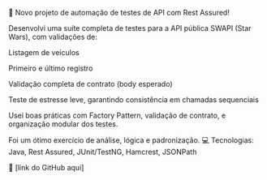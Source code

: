 🚀 Novo projeto de automação de testes de API com Rest Assured!

Desenvolvi uma suíte completa de testes para a API pública SWAPI (Star Wars), com validações de:

Listagem de veículos

Primeiro e último registro

Validação completa de contrato (body esperado)

Teste de estresse leve, garantindo consistência em chamadas sequenciais

Usei boas práticas com Factory Pattern, validação de contrato, e organização modular dos testes.

Foi um ótimo exercício de análise, lógica e padronização.
💻 Tecnologias: Java, Rest Assured, JUnit/TestNG, Hamcrest, JSONPath

🔗 [link do GitHub aqui]

